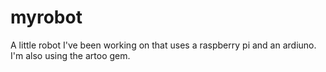 myrobot
=======

A little robot I've been working on that uses a raspberry pi and an ardiuno. I'm also using the artoo gem.
